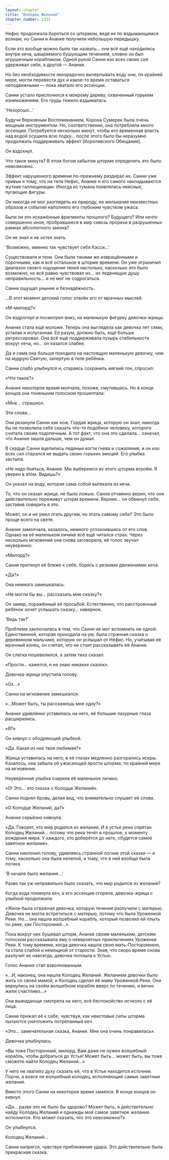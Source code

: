 ```yaml
---
layout: chapter
title: "Колодец Желаний"
chapter_number: 1331
---
```


Нефис продолжала бороться со штормом, ведя их по вздымающимся волнам, но Санни и Ананке получили небольшую передышку.

Если это вообще можно было так назвать... они всё ещё находились внутри кеча, швыряемого бушующим течением, словно он был игрушечным корабликом. Одной рукой Санни изо всех своих сил удерживал себя, а другой — Ананке.

Но без необходимости лихорадочно вычерпывать воду они, по крайней мере, могли перевести дух и какое-то время оставаться неподвижными — пока хватало его эссенции.

Санни устало прислонился к мокрому дереву, охваченный горьким изнеможением. Его грудь тяжело вздымалась.

'Нехорошо...'

Будучи Верховным Воспоминанием, Корона Сумерек была очень мощным инструментом. Но, соответственно, она потребляла много эссенции. Потребуется несколько минут, чтобы его временная власть над водой осушила всю лодку... после этого было бы неразумно продолжать поддерживать эффект [Королевского Обещания].

Он вздохнул.

Что такое минута? В этом богом забытом шторме определить это было невозможно.

Эффект нарушенного времени по-прежнему раздирал их. Санни уже привык к тому, что на тела Нефис, Ананке и его самого накладываются жуткие галлюцинации. Иногда из тумана появлялись неясные, пугающие фигуры.

Он никогда не мог разглядеть их природу, но мелькание неизвестных образов и событий наполняло его глубоким чувством ужаса.

Были ли это искажённые фрагменты прошлого? Будущего? Или нечто совершенно иное, пробравшееся в мир сквозь прорехи в разрушенных рамках абсолютного закона?

Он не знал и не хотел знать.

'Возможно, именно так чувствует себя Кэсси...'

Существовали и тени. Они были такими же извращёнными и порочными, как и всё остальное в шторме времени. Он уже ограничил диапазон своего ощущения теней настолько, насколько это было возможно, но всё равно чувствовал их... их леденящую душу неправильность... и не мог не содрогаться.

Санни ощущал уныние и безнадёжность.

...В этот момент детский голос отвлёк его от мрачных мыслей.

«М-милорд?»

Он вздрогнул и посмотрел вниз, на маленькую фигурку девочки-жрицы.

Ананке стала ещё моложе. Теперь она выглядела как девочка лет семи, усталая и испуганная. Её разум, должно быть, ещё больше регрессировал. Она всё ещё поддерживала пузырь стабильности вокруг кеча, но... он казался слабее.

Да и сама она больше походила на настоящую маленькую девочку, чем на мудрую Святую, запертую в теле ребёнка.

Санни слабо улыбнулся и, стараясь сохранить мягкий тон, спросил:

«Что такое?»

Ананке некоторое время молчала, похоже, смутившись. Но в конце концов она тоненьким голоском прошептала:

«Мне... страшно».

Эти слова...

Они резанули Санни как нож. Гордая жрица, которую он знал, никогда бы не позволила себе сказать что-то подобное человеку, которого считала своим подопечным. А тот факт, что она это сделала... означал, что Ананке зашла дальше, чем он думал.

В сердце Санни вцепились ледяные когти гнева и сожаления, и он изо всех сил старался не выдать своих горьких эмоций. Его улыбка застыла.

«Не надо бояться, Ананке. Мы выберемся из этого шторма втроём. Я уверен в этом. Видишь?»

Он указал на воду, которая сама собой вытекала из кеча.

То, что он сказал жрице, не было ложью. Санни отчаянно верил, что они действительно переживут шторм времени. Вернее... он обманул себя, заставив поверить в это.

Может, он и не умел лгать другим, но лгать самому себе? Это было проще всего на свете.

Ананке замолчала, казалось, немного успокоившись от его слов. Однако на её маленьком личике всё ещё читался страх. Через несколько мгновений она снова заговорила, её голос звучал неуверенно:

«Милорд?»

Санни притянул её ближе к себе, борясь с резкими движениями кеча.

«Да?»

Она немного замешкалась.

«Не могли бы вы... рассказать мне сказку?»

Он замер, поражённый её просьбой. Естественно, что расстроенный ребёнок хочет услышать сказку... наверное.

'Ведь так?'

Проблема заключалась в том, что Санни не мог вспомнить ни одной. Единственной, которая приходила на ум, была странная сказка о деревянном мальчике, которую он услышал от Нефис. Но, учитывая её мрачный конец, он считал, что не стоит рассказывать её Ананке.

Он слегка пошевелился, а затем тихо сказал:

«Прости... кажется, я не знаю никаких сказок».

Девочка-жрица опустила голову.

«Ох...»

Санни на мгновение замешкался.

«...Может быть, ты расскажешь мне одну?»

Ананке удивлённо уставилась на него, её большие лазурные глаза расширились.

«Я?»

Он кивнул с ободряющей улыбкой.

«Да. Какая из них твоя любимая?»

Жрица уставилась на него, в её глазах медленно разгорались искры. Казалось, она забыла об ужасающей ярости шторма, по крайней мере на мгновение.

Неуверенная улыбка озарила её маленькое личико.

«О! Это... это сказка о Колодце Желаний».

Санни поднял бровь, делая вид, что внимательно слушает её слова.

«О Колодце Желаний, да?»

Ананке серьёзно кивнула.

«Да. Говорят, что мир родился из желания. И в устье реки спрятан Колодец Желаний... потому что река течёт в прошлое, к моменту рождения мира. У каждого, кто доберётся до него, сбудется самое заветное желание».

Санни наклонил голову, удивляясь странной логике этой сказки — и тому, насколько она была нелепой, и тому, что в ней вообще была логика.

'В начале было желание...'

Разве так уж неправильно было сказать, что мир родился из желания?

Когда вода покинула кеч, а его эссенция сгорела, девочка-жрица с улыбкой продолжила:

«Жила-была отважная девочка, которую течения разлучили с матерью. Девочка не могла встретиться с матерью, потому что была Уроженкой Реки. Но... она нашла волшебный корабль, который позволил ей плыть по реке, как Посторонней...»

Пока вокруг них бушевал шторм, Ананке своим маленьким, детским голоском рассказывала ему о невероятных приключениях Уроженки Реки. К тому времени, когда девочка нашла свою мать-Постороннюю, та стала слабой и немощной от старости. Зная, что скоро время снова разлучит их навсегда, девочка поплыла к Устью.

Голос Ананке стал взволнованным.

«...И, наконец, она нашла Колодец Желаний. Желанием девочки было жить со своей мамой, и Колодец сделал её маму Уроженкой Реки. Они вернулись на своём волшебном корабле вверх по течению, и вечно жили счастливо...»

Она выжидающе смотрела на него, всё беспокойство исчезло с её лица.

Санни прижал её к себе, чувствуя, как неистовые силы шторма пытаются уничтожить потрёпанный кеч

«Это... замечательная сказка, Ананке. Мне она очень понравилась».

Девочка улыбнулась.

«Вы тоже Посторонний, милорд. Вам даже не нужен волшебный корабль, чтобы добраться до Устья! Может быть... может быть, вы тоже сможете найти Колодец Желаний...»

У него не хватило духу сказать ей, что в Устье находится источник Порчи, а вовсе не волшебный колодец, исполняющий самые заветные желания.

Вместо этого Санни на некоторое время замялся. В конце концов он кивнул.

«Да... разве это не было бы здорово? Может быть, я действительно найду Колодец Желаний и однажды моё самое заветное желание исполнится. Кто может сказать, что это невозможно?»

Он улыбнулся.

Колодец Желаний...

Санни напрягся, чувствуя приближение удара. Это действительно была прекрасная сказка.